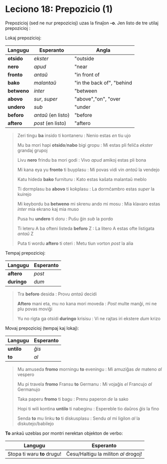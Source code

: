 # Leciono 18: Prepozicio (1)

Prepozicioj (sed ne nur prepozicioj) uzas la finaĵon **-o**. Jen listo de tre utilaj prepozicioj :

Lokaj prepozicioj:

| Langugu     | Esperanto          | Angla                     |
|-------------|--------------------|---------------------------|
| **otsido**  | *ekster*           | "outside                  |
| **nero**    | *apud*             | "near                     |
| **fronto**  | *antaŭ*            | "in front of              |
| **bako**    | *malantaŭ*         | "in the back of", "behind |
| **betweno** | *inter*            | "between                  |
| **abovo**   | *sur*, *super*     | "above","on", "over       |
| **undero**  | *sub*              | "under                    |
| **beforo**  | *antaŭ* (en listo) | "before                   |
| **aftero**  | *post* (en listo)  | "aftero                   |

> Zeri tingu **ba** insido ti kontaneru : Nenio estas *en* tiu ujo
>
> Mu ba mori hapi **otsido**/**nabo** bigi gropu : Mi estas pli feliĉa *ekster* grandaj grupoj
>
> Livu **nero** frindu ba mori godi : Vivo *apud* amikoj estas pli bona
>
> Mi kana eya yu **fronto** ti buyplasu : Mi povas vidi vin *antaŭ* la vendejo
>
> Katu hideda **bako** furnituru : Kato estas kaŝata malantaŭ meblo
>
> Ti dormplasu ba **abovo** ti kokplasu : La dormĉambro estas *super* la kuirejo
>
> Mi keybordu ba **betweno** mi skrenu ando mi mosu : Mia klavaro estas *inter* mia ekrano kaj mia muso
>
> Pusa hu **undero** ti doru : Puŝu ĝin *sub* la pordo
>
> Ti leteru A ba ofteni listeda **beforo** Z : La litero A estas ofte listigata *antaŭ* Z
>
> Puta ti wordu **aftero** ti oteri : Metu tiun vorton *post* la alia

Tempaj prepozicioj:

| Langugu     | Esperanto |
|-------------|-----------|
| **aftero**  | *post*    |
| **duringo** | *dum*     |

> Tra **beforo** desida : Provu *antaŭ* decidi
>
> **Aftero** mani eta, mu no kana mori moveda : *Post* multe manĝi, mi ne plu povas moviĝi
>
> Yu no rigta ga otsidi **duringo** krisisu : Vi ne rajtas iri ekstere *dum* krizo
 
Movaj prepozicioj (tempaj kaj lokaj):

| Langugu    | Esperanto |
|------------|-----------|
| **untilo** | *ĝis*     |
| **to**     | *al*      |

> Mu amuseda **fromo** morningu **to** eveningu : Mi amuziĝas *de* mateno *al* vespero
>
> Mu pi travela **fromo** Fransu **to** Germanu : Mi vojaĝis *el* Francujo *al* Germanujo
>
> Taka paperu **fromo** ti bagu : Prenu paperon *de* la sako
>
> Hopi ti wili kontina **untilo** ti nabeginu : Espereble tio daŭros *ĝis* la fino
>
> Senda **to** mu linku **to** ti diskusplasu : Sendu *al* mi ligilon *al* la diskutejo/babilejo

**To** ankaŭ uzeblas por montri nerektan objekton de verbo:

| Langugu                     | Esperanto                            |
|-----------------------------|--------------------------------------|
| Stopa ti waru **to** drugu! | Ĉesu/Haltigu la militon *al* drogoj! |

